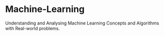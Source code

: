 # Machine-Learning
Understanding and Analysing Machine Learning Concepts and Algorithms with Real-world problems.
